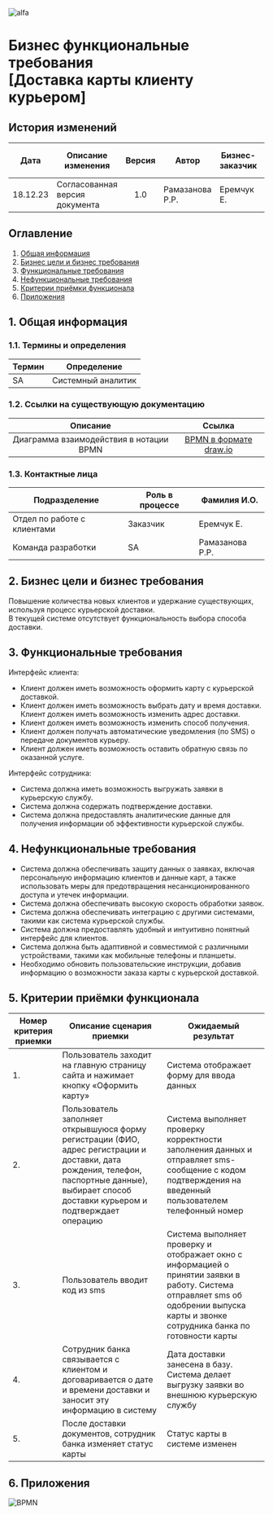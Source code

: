 ![alfa](alfa_logo.png "Логотип")

# **Бизнес функциональные требования <br> [Доставка карты клиенту курьером]** #

## **История изменений** ##

| **Дата** | **Описание изменения**| **Версия** | **Автор** | **Бизнес-заказчик** | **Согласование бизнес-заказчика** |
| :------: | -------------------------------|:-:| -------------- | ----------|--|
| 18.12.23 | Согласованная версия документа |1.0| Рамазанова Р.Р.| Еремчук Е.|  <input type="checkbox"> yo|

## **Оглавление** ##
1. [Общая информация](#1)
2. [Бизнес цели и бизнес требования](#2)
3. [Функциональные требования](#3)
4. [Нефункциональные требования](#4)
5. [Критерии приёмки функционала](#5)
6. [Приложения](#6)

## <a name="1"> </a> **1. Общая информация** ##
### **1.1.	Термины и определения** ###
| **Термин** | **Определение** |
| ------- | ----------|
| SA | Системный аналитик|

### **1.2. Ссылки на существующую документацию** ###
| **Описание** | **Ссылка** |
| :-----: | :-----------------------------------:|
| Диаграмма взаимодействия в нотации BPMN | [BPMN в формате draw.io](https://drive.google.com/file/d/1rNVh1SjmUJOzd9sYifRfnvZPZf4Z05O1/view?usp=sharing)|

### **1.3. Контактные лица** ###
| **Подразделение** | **Роль в процессе** | **Фамилия И.О.** |
| ------- | -------------------------------------| ----------|
| Отдел по работе с клиентами| Заказчик| Еремчук Е.|
| Команда разработки| SA | Рамазанова Р.Р.|

## <a name="2"> </a> **2. Бизнес цели и бизнес требования** ##
Повышение количества новых клиентов и удержание существующих, используя процесс курьерской доставки. <br> В текущей системе отсутствует функциональность выбора способа доставки.

## <a name="3"> </a> **3. Функциональные требования**
Интерфейс клиента: 
* Клиент должен иметь возможность оформить карту с курьерской доставкой.
* Клиент должен иметь возможность выбрать дату и время доставки.
Клиент должен иметь возможность изменить адрес доставки.
* Клиент должен иметь возможность изменить способ получения.
* Клиент должен получать автоматические уведомления (по SMS) о передаче документов курьеру.
* Клиент должен иметь возможность оставить обратную связь по оказанной услуге.

Интерфейс сотрудника:
* Система должна иметь возможность выгружать заявки в курьерскую службу.
* Система должна содержать подтверждение доставки.
*	Система должна предоставлять аналитические данные для получения информации об эффективности курьерской службы.

## <a name="4"> </a> **4. Нефункциональные требования** ##
* Система должна обеспечивать защиту данных о заявках, включая персональную информацию клиентов и данные карт, а также использовать меры для предотвращения несанкционированного доступа и утечек информации.
* Система должна обеспечивать высокую скорость обработки заявок.
* Система должна обеспечивать интеграцию с другими системами, такими как система курьерской службы.
* Система должна предоставлять удобный и интуитивно понятный интерфейс для клиентов.
* Система должна быть адаптивной и совместимой с различными устройствами, такими как мобильные телефоны и планшеты.
* Необходимо обновить пользовательские инструкции, добавив информацию о возможности заказа карты с курьерской доставкой.

## <a name="5"> </a> **5.	Критерии приёмки функционала** ## 
| **Номер критерия приемки**| **Описание сценария приемки**| **Ожидаемый результат** |
| -----|---------|-------|
|1. | Пользователь заходит на главную страницу сайта и нажимает кнопку «Оформить карту»| Система отображает форму для ввода данных|
|2. | Пользователь заполняет открывшуюся форму регистрации (ФИО, адрес регистрации и доставки, дата рождения, телефон, паспортные данные), выбирает способ доставки курьером и подтверждает операцию| Система выполняет проверку корректности заполнения данных и отправляет sms-сообщение с кодом подтверждения на введенный пользователем телефонный номер|
|3. | Пользователь вводит код из sms| Система выполняет проверку и отображает окно с информацией о принятии заявки в работу. Система отправляет sms об одобрении выпуска карты и звонке сотрудника банка по готовности карты|
|4. | Сотрудник банка связывается с клиентом и договаривается о дате и времени доставки и заносит эту информацию в систему| Дата доставки занесена в базу. Система делает выгрузку заявки во внешнюю курьерскую службу|
|5. | После доставки документов, сотрудник банка изменяет статус карты| Статус карты в системе изменен|

## <a name="6"> </a> **6.	Приложения** ##
![BPMN](BPMN.drawio.png "Диаграмма взаимодействия в нотации BPMN")
